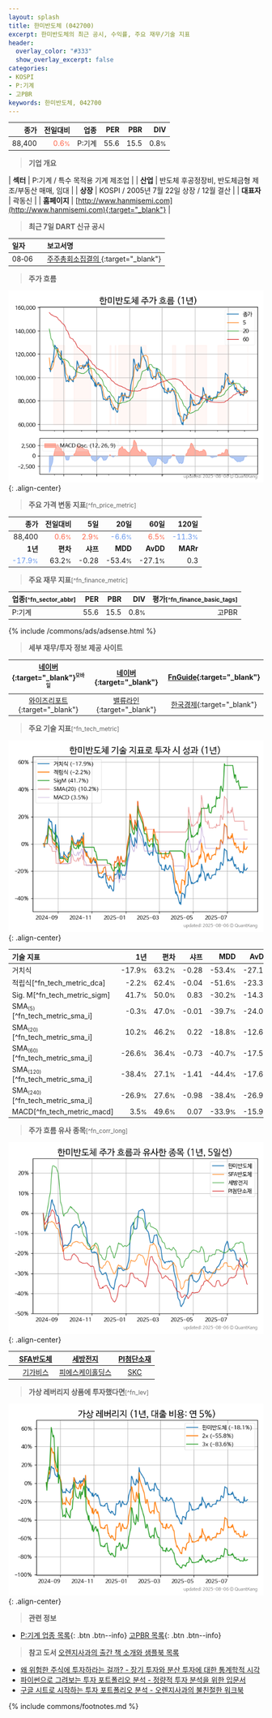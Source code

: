 ```yaml
---
layout: splash
title: 한미반도체 (042700)
excerpt: 한미반도체의 최근 공시, 수익률, 주요 재무/기술 지표
header:
  overlay_color: "#333"
  show_overlay_excerpt: false
categories:
- KOSPI
- P:기계
- 고PBR
keywords: 한미반도체, 042700
---
```


| **종가** | **전일대비** | **업종** | **PER** | **PBR** | **DIV** |
| -------: | -----------: | -------: | ------: | ------: | ------: |
| 88,400 | <span style="color: tomato">0.6<small>%</small></span> | P:기계 | 55.6 | 15.5 | 0.8<small>%</small> |

<!-- more -->


> **기업 개요**<a id="company"></a>

| <span style="white-space:nowrap;">**섹터**</span> | P:기계 / 특수 목적용 기계 제조업 |
| <span style="white-space:nowrap;">**산업**</span> | 반도체 후공정장비, 반도체금형 제조/부동산 매매, 임대 |
| <span style="white-space:nowrap;">**상장**</span> | KOSPI / 2005년 7월 22일 상장 / 12월 결산 |
| <span style="white-space:nowrap;">**대표자**</span> | 곽동신 |
| <span style="white-space:nowrap;">**홈페이지**</span> | [http://www.hanmisemi.com](http://www.hanmisemi.com){:target="_blank"} |


> **최근 7일 DART 신규 공시**<a id="dart"></a>

| **일자** |      | **보고서명** |
| :------- | :--- | :----------- |
| 08&#x2011;06 | | [주주총회소집결의              ](https://dart.fss.or.kr/dsaf001/main.do?rcpNo=20250806800502){:target="_blank"} |


> **주가 흐름**<a id="price"></a>

![042700](/stock/images/042700.png){: .align-center}


> **주요 가격 변동 지표**<small>[^fn_price_metric]</small>

| **종가** | **전일대비** | **5일** | **20일** | **60일** | **120일** |
| -------: | -----------: | ------: | -------: | -------: | --------: |
| 88,400 | <span style="color: tomato">0.6<small>%</small></span> | <span style="color: tomato">2.9<small>%</small></span> | <span style="color: cornflowerblue">-6.6<small>%</small></span> | <span style="color: tomato">6.5<small>%</small></span> | <span style="color: cornflowerblue">-11.3<small>%</small></span> |
| **1년** | **편차** | **샤프** | **MDD** | **AvDD** | **MARr** |
| <span style="color: cornflowerblue">-17.9<small>%</small></span> | 63.2<small>%</small> | -0.28 | -53.4<small>%</small> | -27.1<small>%</small> | 0.3 |


> **주요 재무 지표**<small>[^fn_finance_metric]</small>

| **업종**<small>[^fn_sector_abbr]</small> | **PER** | **PBR** | **DIV** | **평가**<small>[^fn_finance_basic_tags]</small> |
| :--------------------------------------- | ------: | ------: | ------: | ----------------------------------------------: |
| P:기계 | 55.6 | 15.5 | 0.8<small>%</small> | 고PBR |



{% include /commons/ads/adsense.html %}

> **세부 재무/투자 정보 제공 사이트**

| [네이버](https://m.stock.naver.com/domestic/stock/042700/finance/summary){:target="_blank"}<sup><small>모바일</small></sup> | [네이버](https://finance.naver.com/item/coinfo.naver?code=042700){:target="_blank"} | [FnGuide](https://comp.fnguide.com/SVO2/ASP/SVD_Invest.asp?gicode=A042700&MenuYn=Y){:target="_blank"} |
| :---: | :---: | :---: |
| [와이즈리포트](https://comp.wisereport.co.kr/company/c1040001.aspx?cmp_cd=042700){:target="_blank"} | [밸류라인](https://www.valueline.co.kr/finance/summary/042700){:target="_blank"} | [한국경제](https://markets.hankyung.com/stock/042700/financial-summary){:target="_blank"} |


> **주요 기술 지표**<small>[^fn_tech_metric]</small>


![042700](/stock/images/042700_tech.png){: .align-center}

| **기술 지표** | **1년** | **편차** | **샤프** | **MDD** | **AvDD** |
| :------------ | ------: | -----------: | -------: | ------: | -------: |
| 거치식 | -17.9<small>%</small> | 63.2<small>%</small> | -0.28 | -53.4<small>%</small> | -27.1<small>%</small> |
| 적립식[^fn_tech_metric_dca] | -2.2<small>%</small> | 62.4<small>%</small> | -0.04 | -51.6<small>%</small> | -23.3<small>%</small> |
| Sig. M[^fn_tech_metric_sigm] | 41.7<small>%</small> | 50.0<small>%</small> | 0.83 | -30.2<small>%</small> | -14.3<small>%</small> |
| SMA<small><sub>(5)</sub></small>[^fn_tech_metric_sma_i] | -0.3<small>%</small> | 47.0<small>%</small> | -0.01 | -39.7<small>%</small> | -24.0<small>%</small> |
| SMA<small><sub>(20)</sub></small>[^fn_tech_metric_sma_i] | 10.2<small>%</small> | 46.2<small>%</small> | 0.22 | -18.8<small>%</small> | -12.6<small>%</small> |
| SMA<small><sub>(60)</sub></small>[^fn_tech_metric_sma_i] | -26.6<small>%</small> | 36.4<small>%</small> | -0.73 | -40.7<small>%</small> | -17.5<small>%</small> |
| SMA<small><sub>(120)</sub></small>[^fn_tech_metric_sma_i] | -38.4<small>%</small> | 27.1<small>%</small> | -1.41 | -44.4<small>%</small> | -17.6<small>%</small> |
| SMA<small><sub>(240)</sub></small>[^fn_tech_metric_sma_i] | -26.9<small>%</small> | 27.6<small>%</small> | -0.98 | -38.4<small>%</small> | -26.9<small>%</small> |
| MACD[^fn_tech_metric_macd] | 3.5<small>%</small> | 49.6<small>%</small> | 0.07 | -33.9<small>%</small> | -15.9<small>%</small> |


> **주가 흐름 유사 종목**<a id="corr"></a><small>[^fn_corr_long]</small>

![042700](/stock/images/042700_corr.png){: .align-center}

|       | [SFA반도체](/036540/) | [세방전지](/004490/) | [PI첨단소재](/178920/) |
| :---: | :------------------------------------: | :------------------------------------: | :------------------------------------: |
|       | [기가비스](/420770/) | [피에스케이홀딩스](/031980/) | [SKC](/011790/) |


> **가상 레버리지 상품에 투자했다면**<a id="2x"></a><small>[^fn_lev]</small>

![042700](/stock/images/042700_2x.png){: .align-center}


> **관련 정보**

- [P:기계 업종 목록](/stats/sector/kospi_업종_기계_종목/){: .btn .btn--info} [고PBR 목록](/fn/fn_high_pbr/){: .btn .btn--info}

> **참고 도서** [오렌지사과의 출간 책 소개와 샘플북 목록](https://kongdori.tistory.com/691)

- [왜 위험한 주식에 투자하라는 걸까? - 장기 투자와 분산 투자에 대한 통계학적 시각](https://kongdori.tistory.com/421)
- [파이썬으로 그려보는 투자 포트폴리오 분석  - 정량적 투자 분석을 위한 입문서](https://kongdori.tistory.com/643)
- [구글 시트로 시작하는 투자 포트폴리오 분석 - 오렌지사과의 불친절한 워크북](https://kongdori.tistory.com/449)


{% include commons/footnotes.md %}